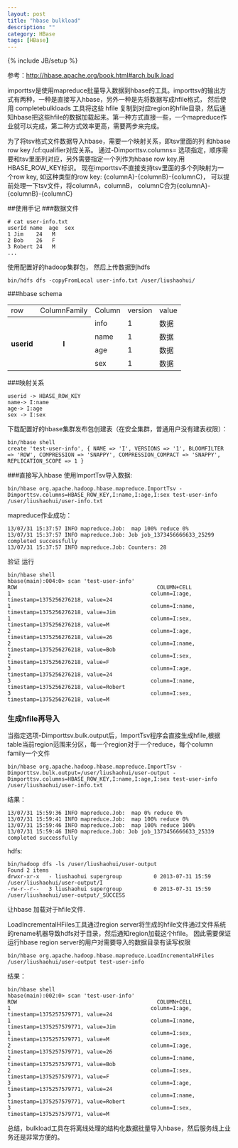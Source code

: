 ```yaml
---
layout: post
title: "hbase bulkload"
description: ""
category: HBase 
tags: [HBase]
---
```

{% include JB/setup %}

参考：<http://hbase.apache.org/book.html#arch.bulk.load>

importtsv是使用mapreduce批量导入数据到hbase的工具。importtsv的输出方式有两种，一种是直接写入hbase，另外一种是先将数据写成hfile格式，
然后使用 completebulkloads 工具将这些 hfile
复制到对应region的hfile目录，然后通知hbase把这些hfile的数据加载起来。第一种方式直接一些，一个mapreduce作业就可以完成，第二种方式效率更高，需要两步来完成。

为了将tsv格式文件数据导入hbase，需要一个映射关系，即tsv里面的列 和hbase row key /cf:qualifier对应关系。
通过-Dimporttsv.columns= 选项指定，顺序需要和tsv里面列对应，另外需要指定一个列作为hbase row key.用HBASE_ROW_KEY标识。
现在importtsv不直接支持tsv里面的多个列映射为一 个row key, 如这种类型的row key: {columnA}-{columnB}-{columnC}，
可以提前处理一下tsv文件，将columnA，columnB， columnC合为{columnA}-{columnB}-{columnC}

##使用手记
###数据文件

    # cat user-info.txt
    userId name  age  sex
    1 Jim    24   M
    2 Bob    26   F
    3 Robert 24   M
    ...

使用配置好的hadoop集群包， 然后上传数据到hdfs

    bin/hdfs dfs -copyFromLocal user-info.txt /user/liushaohui/

###hbase schema

<table class="table table-bordered table-striped table-condensed">
   <tr>
      <td>row</td>
      <td>ColumnFamily</td> 
      <td>Column</td>
      <td>version</td> 
      <td>value</td>
   </tr>
   <tr>
      <th rowspan="4">userid</th>
      <th rowspan="4">I</th>
      <td>info</td>
      <td> 1 </td>
      <td> 数据 </td>
   </tr>
   <tr>
      <td> name</td>
      <td> 1 </td>
      <td> 数据 </td>
   </tr>
   <tr>
      <td>age</td>
      <td> 1 </td>
      <td> 数据</td>
   </tr>
   <tr>
      <td>sex</td>
      <td> 1 </td>
      <td>数据 </td>
   </tr>
</table>


###映射关系
    
    userid -> HBASE_ROW_KEY
    name-> I:name
    age-> I:age
    sex -> I:sex

下载配置好的hbase集群发布包创建表（在安全集群，普通用户没有建表权限）：
    
    bin/hbase shell
    create 'test-user-info', { NAME => 'I', VERSIONS => '1', BLOOMFILTER => 'ROW', COMPRESSION => 'SNAPPY', COMPRESSION_COMPACT => 'SNAPPY', REPLICATION_SCOPE => 1 }

###直接写入hbase
使用ImportTsv导入数据:
    
    bin/hbase org.apache.hadoop.hbase.mapreduce.ImportTsv -Dimporttsv.columns=HBASE_ROW_KEY,I:name,I:age,I:sex test-user-info /user/liushaohui/user-info.txt

mapreduce作业成功：

    13/07/31 15:37:57 INFO mapreduce.Job:  map 100% reduce 0%
    13/07/31 15:37:57 INFO mapreduce.Job: Job job_1373456666633_25299 completed successfully
    13/07/31 15:37:57 INFO mapreduce.Job: Counters: 28


验证 运行
    
    bin/hbase shell
    hbase(main):004:0> scan 'test-user-info'
    ROW                                            COLUMN+CELL                                                                                                                         
    1                                            column=I:age, timestamp=1375256276218, value=24                                                                                     
    1                                            column=I:name, timestamp=1375256276218, value=Jim                                                                                   
    1                                            column=I:sex, timestamp=1375256276218, value=M                                                                                      
    2                                            column=I:age, timestamp=1375256276218, value=26                                                                                     
    2                                            column=I:name, timestamp=1375256276218, value=Bob                                                                                   
    2                                            column=I:sex, timestamp=1375256276218, value=F                                                                                      
    3                                            column=I:age, timestamp=1375256276218, value=24                                                                                     
    3                                            column=I:name, timestamp=1375256276218, value=Robert                                                                                
    3                                            column=I:sex, timestamp=1375256276218, value=M

### 生成hfile再导入

当指定选项-Dimporttsv.bulk.output后，ImportTsv程序会直接生成hfile,根据table当前region范围来分区，每一个region对于一个reduce，每个column family一个文件 

    bin/hbase org.apache.hadoop.hbase.mapreduce.ImportTsv -Dimporttsv.bulk.output=/user/liushaohui/user-output -Dimporttsv.columns=HBASE_ROW_KEY,I:name,I:age,I:sex test-user-info /user/liushaohui/user-info.txt

结果：
    
    13/07/31 15:59:36 INFO mapreduce.Job:  map 0% reduce 0%
    13/07/31 15:59:41 INFO mapreduce.Job:  map 100% reduce 0%
    13/07/31 15:59:46 INFO mapreduce.Job:  map 100% reduce 100%
    13/07/31 15:59:46 INFO mapreduce.Job: Job job_1373456666633_25339 completed successfully

hdfs:
    
    bin/hadoop dfs -ls /user/liushaohui/user-output
    Found 2 items
    drwxr-xr-x   - liushaohui supergroup          0 2013-07-31 15:59 /user/liushaohui/user-output/I
    -rw-r--r--   3 liushaohui supergroup          0 2013-07-31 15:59 /user/liushaohui/user-output/_SUCCESS

让hbase 加载对于hfile文件.

LoadIncrementalHFiles工具通过region server将生成的hfile文件通过文件系统的rename机器导致hdfs对于目录，然后通知region加载这个hfile。
因此需要保证运行hbase region server的用户对需要导入的数据目录有读写权限

    bin/hbase org.apache.hadoop.hbase.mapreduce.LoadIncrementalHFiles /user/liushaohui/user-output test-user-info

结果：

    bin/hbase shell
    hbase(main):002:0> scan 'test-user-info'
    ROW                                            COLUMN+CELL                                                                                                                         
    1                                            column=I:age, timestamp=1375257579771, value=24                                                                                     
    1                                            column=I:name, timestamp=1375257579771, value=Jim                                                                                   
    1                                            column=I:sex, timestamp=1375257579771, value=M                                                                                      
    2                                            column=I:age, timestamp=1375257579771, value=26                                                                                     
    2                                            column=I:name, timestamp=1375257579771, value=Bob                                                                                   
    2                                            column=I:sex, timestamp=1375257579771, value=F                                                                                      
    3                                            column=I:age, timestamp=1375257579771, value=24                                                                                     
    3                                            column=I:name, timestamp=1375257579771, value=Robert                                                                                
    3                                            column=I:sex, timestamp=1375257579771, value=M


总结，bulkload工具在将离线处理的结构化数据批量导入hbase，然后服务线上业务还是非常方便的。

